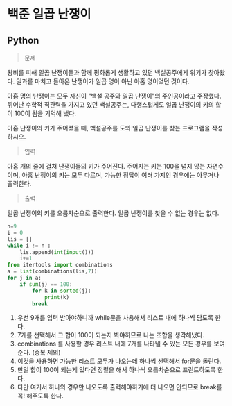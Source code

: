 # 백준 일곱 난쟁이
## Python

> 문제

왕비를 피해 일곱 난쟁이들과 함께 평화롭게 생활하고 있던 백설공주에게 위기가 찾아왔다. 일과를 마치고 돌아온 난쟁이가 일곱 명이 아닌 아홉 명이었던 것이다.

아홉 명의 난쟁이는 모두 자신이 "백설 공주와 일곱 난쟁이"의 주인공이라고 주장했다. 뛰어난 수학적 직관력을 가지고 있던 백설공주는, 다행스럽게도 일곱 난쟁이의 키의 합이 100이 됨을 기억해 냈다.

아홉 난쟁이의 키가 주어졌을 때, 백설공주를 도와 일곱 난쟁이를 찾는 프로그램을 작성하시오.

>입력

아홉 개의 줄에 걸쳐 난쟁이들의 키가 주어진다. 주어지는 키는 100을 넘지 않는 자연수이며, 아홉 난쟁이의 키는 모두 다르며, 가능한 정답이 여러 가지인 경우에는 아무거나 출력한다.

>출력

일곱 난쟁이의 키를 오름차순으로 출력한다. 일곱 난쟁이를 찾을 수 없는 경우는 없다.

```python
n=9
i = 0
lis = []
while i != n :
    lis.append(int(input()))
    i+=1
from itertools import combinations
a = list(combinations(lis,7))
for j in a:
    if sum(j) == 100:
        for k in sorted(j):
            print(k)
        break
```

1. 우선 9개를 입력 받아야하니까 while문을 사용해서 리스트 내에 하나씩 담도록 한다.
2. 7개를 선택해서 그 합이 100이 되는지 봐야하므로 나는 조합을 생각해냈다.
3. combinations 를 사용할 경우 리스트 내에 7개를 나타낼 수 있는 모든 경우를 보여준다. (중복 제외)
4. 이것을 사용하면 가능한 리스트 모두가 나오는데 하나씩 선택해서 for문을 돌린다.
5. 만일 합이 100이 되는게 있다면 정렬을 해서 하나씩 오름차순으로 프린트하도록 한다.
6. 다만 여기서 하나의 경우만 나오도록 출력해야하기에 더 나오면 안되므로 break를 꼭! 해주도록 한다.
